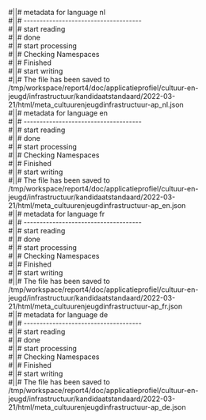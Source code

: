 #||# metadata for language nl   
#||# -------------------------------------  
#||# start reading  
#||# done  
#||# start processing  
#||# Checking Namespaces  
#||# Finished  
#||# start writing  
#||# The file has been saved to /tmp/workspace/report4/doc/applicatieprofiel/cultuur-en-jeugd/infrastructuur/kandidaatstandaard/2022-03-21/html/meta_cultuurenjeugdinfrastructuur-ap_nl.json  
#||# metadata for language en   
#||# -------------------------------------  
#||# start reading  
#||# done  
#||# start processing  
#||# Checking Namespaces  
#||# Finished  
#||# start writing  
#||# The file has been saved to /tmp/workspace/report4/doc/applicatieprofiel/cultuur-en-jeugd/infrastructuur/kandidaatstandaard/2022-03-21/html/meta_cultuurenjeugdinfrastructuur-ap_en.json  
#||# metadata for language fr   
#||# -------------------------------------  
#||# start reading  
#||# done  
#||# start processing  
#||# Checking Namespaces  
#||# Finished  
#||# start writing  
#||# The file has been saved to /tmp/workspace/report4/doc/applicatieprofiel/cultuur-en-jeugd/infrastructuur/kandidaatstandaard/2022-03-21/html/meta_cultuurenjeugdinfrastructuur-ap_fr.json  
#||# metadata for language de   
#||# -------------------------------------  
#||# start reading  
#||# done  
#||# start processing  
#||# Checking Namespaces  
#||# Finished  
#||# start writing  
#||# The file has been saved to /tmp/workspace/report4/doc/applicatieprofiel/cultuur-en-jeugd/infrastructuur/kandidaatstandaard/2022-03-21/html/meta_cultuurenjeugdinfrastructuur-ap_de.json  

